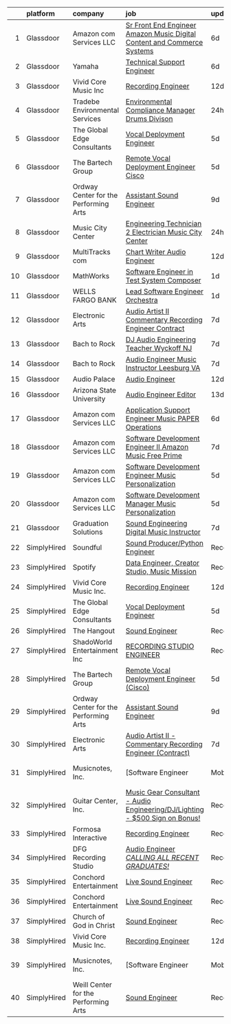 

|    | platform    | company                               | job                                                                                                                                                                                                                                                                                                                                                                                                                                                                                                                                                                                                                                                                                                                                                                                                                                                                                                                                                                                                                                                                                                                                                                                  | update_time   | location           |
|---:|:------------|:--------------------------------------|:-------------------------------------------------------------------------------------------------------------------------------------------------------------------------------------------------------------------------------------------------------------------------------------------------------------------------------------------------------------------------------------------------------------------------------------------------------------------------------------------------------------------------------------------------------------------------------------------------------------------------------------------------------------------------------------------------------------------------------------------------------------------------------------------------------------------------------------------------------------------------------------------------------------------------------------------------------------------------------------------------------------------------------------------------------------------------------------------------------------------------------------------------------------------------------------|:--------------|:-------------------|
|  1 | Glassdoor   | Amazon com Services LLC               | [Sr  Front End Engineer  Amazon Music   Digital Content and Commerce Systems](https://www.glassdoor.com/partner/jobListing.htm?pos=121&ao=1136043&s=58&guid=0000018382f6d2ec985f9fb2b7502fd3&src=GD_JOB_AD&t=SR&vt=w&cs=1_864ea084&cb=1664349557791&jobListingId=1008154125045&jrtk=3-0-1ge1fdkockcm0801-1ge1fdkp1i7nu800-89a5e2e83fda9f2b-)                                                                                                                                                                                                                                                                                                                                                                                                                                                                                                                                                                                                                                                                                                                                                                                                                                         | 6d            | United States      |
|  2 | Glassdoor   | Yamaha                                | [Technical Support Engineer](https://www.glassdoor.com/partner/jobListing.htm?pos=110&ao=1136043&s=58&guid=0000018382f6d2ec985f9fb2b7502fd3&src=GD_JOB_AD&t=SR&vt=w&cs=1_b5e217d0&cb=1664349557789&jobListingId=1008154576004&jrtk=3-0-1ge1fdkockcm0801-1ge1fdkp1i7nu800-3ba57b5c6a10b506-)                                                                                                                                                                                                                                                                                                                                                                                                                                                                                                                                                                                                                                                                                                                                                                                                                                                                                          | 6d            | Buena Park, CA     |
|  3 | Glassdoor   | Vivid Core Music Inc                  | [Recording Engineer](https://www.glassdoor.com/partner/jobListing.htm?pos=102&ao=1110586&s=58&guid=0000018382f6d2ec985f9fb2b7502fd3&src=GD_JOB_AD&t=SR&vt=w&ea=1&cs=1_2f71be86&cb=1664349557788&jobListingId=1008142257860&cpc=F4EED0218A761C36&jrtk=3-0-1ge1fdkockcm0801-1ge1fdkp1i7nu800-cce2a0d466442279--6NYlbfkN0DkJZbh_dCMJjun8NuS612hyyS_QpFM9YUvOs9QU76VtdbRLYFsamJ9G3k34CI2sgGLV3oPYYU-Y0xwVqVhtUxz4H86wNxC5cAe5xdl0NHdR3Aa0VX1tFWNEb-YxEB428YuhitVHcTpQ3sJYfo0Cs1e67HevCcTmEH-7xGXCGebobpQ3QmFQGmB1gOdhT7XNFuQhpZRvl0pGTqhGwt6Ff9XfsP0AmT6Ou2XD1cPf5_GgoVn0hygqchIe58P2nerDFXCIIp3iWfDvPZde4qJRxh74g8sDtGyGNkX-AnG9_PGO0sGCfGgjPOYNqvyONSd5CVqPFgKzg7yKYHXFq0MVXCKbm28eED8Px0SfA3uYfjkab5lnrUa2gwJKEPLH0FpdhEZsBWQW35t3ZITS9JjDMSOMt3EEHPAyFkv0og0HD3WWQ_R24waAiF8qfJHyo92Oe7RzL4kZ3ueA0dj9pdvw3DodPtnDZp6UZVuwcA3jNUeijMqf28SY6Z4sZq5Wu2t17Y%3D)                                                                                                                                                                                                                                                                                                                          | 12d           | Saint Louis, MO    |
|  4 | Glassdoor   | Tradebe Environmental Services        | [Environmental Compliance Manager   Drums Divison](https://www.glassdoor.com/partner/jobListing.htm?pos=119&ao=1136043&s=58&guid=0000018382f6d2ec985f9fb2b7502fd3&src=GD_JOB_AD&t=SR&vt=w&ea=1&cs=1_52b8cdf3&cb=1664349557791&jobListingId=1008165499950&jrtk=3-0-1ge1fdkockcm0801-1ge1fdkp1i7nu800-38f1dca61797b303-)                                                                                                                                                                                                                                                                                                                                                                                                                                                                                                                                                                                                                                                                                                                                                                                                                                                               | 24h           | Millington, TN     |
|  5 | Glassdoor   | The Global Edge Consultants           | [Vocal Deployment Engineer](https://www.glassdoor.com/partner/jobListing.htm?pos=103&ao=1110586&s=58&guid=0000018382f6d2ec985f9fb2b7502fd3&src=GD_JOB_AD&t=SR&vt=w&ea=1&cs=1_3281756d&cb=1664349557788&jobListingId=1008156365697&cpc=AC285F3A3ECA6BB0&jrtk=3-0-1ge1fdkockcm0801-1ge1fdkp1i7nu800-01b2045d5208986d--6NYlbfkN0A4Pd9G7Psxse2LYHgJRkYguHzML5L6KVZLzJM3sNXICnMc3eh3dt3QEYOmT_Cvlg6YqseBKYKlkgFutzcInG_Q0rjFPxEbzXj7eJ1Iw42CbcDO0F-Ic57myTUfn_5Wr1OkFXXGLIoST1_tDKid4ZU9u_ZMqLTt71Na8s6LMKVmtGCeOawuYHDWa4hUwtz7ieO5gha8ImX9NatGLhm--yOWIu4ewCukL-zdBAkJAn_LGQiY3P5pYL0y_z7sn8AsajuzLddZFb2iLZh9pkX1ljJYrQe3eL6q1kRcavLhkMCB8J6L4osEqKF57QtIb1s6f0A2Jk4fo1pVJ3-aPaxC7Cs92DSVHAN1D2OAZVvIRZj30sXu88lZa1hMElcg2dVlMyhpVJFl7z2a1Bhe-duvwFCFm3zGkY0BJQAtRrGVWjcb1MK_q8irKowNdDZlLWAx12j34C4rnsRT6PBdpB_nXlehrkn08OwhhlLE3K8-x2bKMra_ZArHBYmWmah-RQw9AnRwAK6XTowbLQ%3D%3D)                                                                                                                                                                                                                                                                                                     | 5d            | Houston, TX        |
|  6 | Glassdoor   | The Bartech Group                     | [Remote Vocal Deployment Engineer  Cisco ](https://www.glassdoor.com/partner/jobListing.htm?pos=104&ao=1110586&s=58&guid=0000018382f6d2ec985f9fb2b7502fd3&src=GD_JOB_AD&t=SR&vt=w&ea=1&cs=1_0fb0bc7c&cb=1664349557788&jobListingId=1008156820135&cpc=A65DF3A704A48F9B&jrtk=3-0-1ge1fdkockcm0801-1ge1fdkp1i7nu800-1f8531641e378bfe--6NYlbfkN0C7-FDDT93s0qSKP7uYkdNgAgpSNvwlK8pJNTkcTbZQJnKDJjfvl1yFU2JPCK1oIIqIyhV9fkHpoGz8OVtwTt2NY7ZLQYksisShQVH0P4R8EJib1JrhNB5PFK5iCTt8tgyFHwsKhhXetKgTeg6CjU3tgl6L2gx2B2HsLblxl-TxgreRyqgigKfx822d0nIzfn2w94ZJc8AY6b4wqUjK5IdoG62-0m-erXOuzpy1J1WnI4YTk3CI3G4JUY8pevcHxmtmPndY-9FgbqBxKz7UBW7kMc2AAZXaUwLciL7q9MrQbpmk_AJAxWWIqcdGUtuMrbw5ysHAFQFHucpC4x-Cxf1eczgQWBjMQCHl40U-AvGBixXMq-QUHAi-J5nSfylRJTIOANpGF76Ugjn6W69DYHNPt4xPyP22ZgSTAL4WEpNxgDY1H5mFnJw3G6x896K3ZcQ7uKOpH22m4AsxntNqahwsrYer07dxvDJ_sx0rz3ag3HhAK5y_S3GzmMfVlKDfPN0%3D)                                                                                                                                                                                                                                                                                                    | 5d            | Branchburg, NJ     |
|  7 | Glassdoor   | Ordway Center for the Performing Arts | [Assistant Sound Engineer](https://www.glassdoor.com/partner/jobListing.htm?pos=112&ao=1136043&s=58&guid=0000018382f6d2ec985f9fb2b7502fd3&src=GD_JOB_AD&t=SR&vt=w&ea=1&cs=1_2fcacdd9&cb=1664349557789&jobListingId=1008147271423&jrtk=3-0-1ge1fdkockcm0801-1ge1fdkp1i7nu800-8cd05db7d9014b72-)                                                                                                                                                                                                                                                                                                                                                                                                                                                                                                                                                                                                                                                                                                                                                                                                                                                                                       | 9d            | Saint Paul, MN     |
|  8 | Glassdoor   | Music City Center                     | [Engineering Technician 2  Electrician    Music City Center](https://www.glassdoor.com/partner/jobListing.htm?pos=118&ao=1136043&s=58&guid=0000018382f6d2ec985f9fb2b7502fd3&src=GD_JOB_AD&t=SR&vt=w&ea=1&cs=1_e70a6754&cb=1664349557791&jobListingId=1008165036040&jrtk=3-0-1ge1fdkockcm0801-1ge1fdkp1i7nu800-7f54d32150f42019-)                                                                                                                                                                                                                                                                                                                                                                                                                                                                                                                                                                                                                                                                                                                                                                                                                                                     | 24h           | Nashville, TN      |
|  9 | Glassdoor   | MultiTracks com                       | [Chart Writer   Audio Engineer](https://www.glassdoor.com/partner/jobListing.htm?pos=109&ao=1136043&s=58&guid=0000018382f6d2ec985f9fb2b7502fd3&src=GD_JOB_AD&t=SR&vt=w&cs=1_7cb2692b&cb=1664349557789&jobListingId=1008142207996&jrtk=3-0-1ge1fdkockcm0801-1ge1fdkp1i7nu800-ccfc7e7d8acd7691-)                                                                                                                                                                                                                                                                                                                                                                                                                                                                                                                                                                                                                                                                                                                                                                                                                                                                                       | 12d           | Cedar Park, TX     |
| 10 | Glassdoor   | MathWorks                             | [Software Engineer in Test   System Composer](https://www.glassdoor.com/partner/jobListing.htm?pos=105&ao=1136043&s=58&guid=0000018382f6d2ec985f9fb2b7502fd3&src=GD_JOB_AD&t=SR&vt=w&cs=1_44f0c7e6&cb=1664349557788&jobListingId=1008163367365&jrtk=3-0-1ge1fdkockcm0801-1ge1fdkp1i7nu800-7f37537eaec24748-)                                                                                                                                                                                                                                                                                                                                                                                                                                                                                                                                                                                                                                                                                                                                                                                                                                                                         | 1d            | Natick, MA         |
| 11 | Glassdoor   | WELLS FARGO BANK                      | [Lead Software Engineer  Orchestra ](https://www.glassdoor.com/partner/jobListing.htm?pos=101&ao=1110586&s=58&guid=0000018382f6d2ec985f9fb2b7502fd3&src=GD_JOB_AD&t=SR&vt=w&cs=1_0e3b1f70&cb=1664349557788&jobListingId=1008163740516&cpc=E521981D00147CE2&jrtk=3-0-1ge1fdkockcm0801-1ge1fdkp1i7nu800-350ac1f83d6fa0f5--6NYlbfkN0A0sLjryQUNkc81K2goHfqpo9JHml6Vo2yWT4XuRGLXtsN7afMoSAWdqBM3YHWeqUyfV_RUv_StQFjBBbu4rYAaGnuP87vaU__--3C8fGEzGCkCAQfrhKJBAxVSlcYf-xXqnN58qYcwCu0aB74f-KzG2LpUxaJjtCwuYaiQA9AUHUfDw7tqW5WuPo7POlQU2dFbkZAke80fwX7hxR4N25pP7Y0HC716C6LFvzXvQu6pxSEu1Hob3i3AtRdy0Pkq4dWS9gqV7zjEDph0YPzLTflv9vcbZn5ffPtORWjwkD3hyKk4b6BamogbAhS5TC1k7rJY6GhfUY1cjVkvI4YDdDRdnR_VWd_nAn3xcYokKeYJXC2Mc8k6EQPMZEyv-IDsMg9oCSsq8ojNFGhd-_7Udc5AlTew5p4-jfNkiWCILoVcV4W38CvSP46x5ch7_Ek8UDNtLYaVKPk0Z3mS1eLFCKJppStRgFw8vbaoetR1x0ibJgQ8k2ZDC8X2TdwiQp6UwBmOfUkrD1cRh9tZMU-pf9dHslz43GvLFcEhfIsazjfNkzkSIS1wUAD3eaMvKTj_ewTkyYKxkS_dT2jplAJVC2_DGjF-0gdK1YcK_QeRgo7qI-m9lJN8xkfn2vfV7SKzvv0UH3D3sQ6s0gMsiYnVk8a07iZf6XuKtRtlzk6ymiE_PqEcmpPBoEN4x76mpQpbzedKMx95bqEdRzBR3ayv50A8PBaIpt9ge9jL75HXHeDcdArydZNBYYtMhl7zzNHvRmjLLZFGodcCSBpEX1HSAbMIwSDPUGU9d73gayECxB7LaQ%3D%3D) | 1d            | Charlotte, NC      |
| 12 | Glassdoor   | Electronic Arts                       | [Audio Artist II   Commentary Recording Engineer  Contract ](https://www.glassdoor.com/partner/jobListing.htm?pos=107&ao=1136043&s=58&guid=0000018382f6d2ec985f9fb2b7502fd3&src=GD_JOB_AD&t=SR&vt=w&cs=1_293545b2&cb=1664349557789&jobListingId=1008151770801&jrtk=3-0-1ge1fdkockcm0801-1ge1fdkp1i7nu800-015c7e198e835cb0-)                                                                                                                                                                                                                                                                                                                                                                                                                                                                                                                                                                                                                                                                                                                                                                                                                                                          | 7d            | Orlando, FL        |
| 13 | Glassdoor   | Bach to Rock                          | [DJ   Audio Engineering Teacher  Wyckoff NJ](https://www.glassdoor.com/partner/jobListing.htm?pos=120&ao=1136043&s=58&guid=0000018382f6d2ec985f9fb2b7502fd3&src=GD_JOB_AD&t=SR&vt=w&ea=1&cs=1_7a0c46c2&cb=1664349557791&jobListingId=1008152013499&jrtk=3-0-1ge1fdkockcm0801-1ge1fdkp1i7nu800-224c105a95700982-)                                                                                                                                                                                                                                                                                                                                                                                                                                                                                                                                                                                                                                                                                                                                                                                                                                                                     | 7d            | Wyckoff, NJ        |
| 14 | Glassdoor   | Bach to Rock                          | [Audio Engineer Music Instructor   Leesburg  VA](https://www.glassdoor.com/partner/jobListing.htm?pos=116&ao=1136043&s=58&guid=0000018382f6d2ec985f9fb2b7502fd3&src=GD_JOB_AD&t=SR&vt=w&ea=1&cs=1_5bb4861c&cb=1664349557791&jobListingId=1008152013073&jrtk=3-0-1ge1fdkockcm0801-1ge1fdkp1i7nu800-8e82a1ddb6f8903e-)                                                                                                                                                                                                                                                                                                                                                                                                                                                                                                                                                                                                                                                                                                                                                                                                                                                                 | 7d            | Leesburg, VA       |
| 15 | Glassdoor   | Audio Palace                          | [Audio Engineer](https://www.glassdoor.com/partner/jobListing.htm?pos=117&ao=1136043&s=58&guid=0000018382f6d2ec985f9fb2b7502fd3&src=GD_JOB_AD&t=SR&vt=w&ea=1&cs=1_629141f0&cb=1664349557791&jobListingId=1008142812191&jrtk=3-0-1ge1fdkockcm0801-1ge1fdkp1i7nu800-1eaa16ddf4411fa3-)                                                                                                                                                                                                                                                                                                                                                                                                                                                                                                                                                                                                                                                                                                                                                                                                                                                                                                 | 12d           | Virginia Beach, VA |
| 16 | Glassdoor   | Arizona State University              | [Audio Engineer Editor](https://www.glassdoor.com/partner/jobListing.htm?pos=114&ao=1136043&s=58&guid=0000018382f6d2ec985f9fb2b7502fd3&src=GD_JOB_AD&t=SR&vt=w&cs=1_731e7917&cb=1664349557789&jobListingId=1008140425327&jrtk=3-0-1ge1fdkockcm0801-1ge1fdkp1i7nu800-89bab4b42d4210d4-)                                                                                                                                                                                                                                                                                                                                                                                                                                                                                                                                                                                                                                                                                                                                                                                                                                                                                               | 13d           | Phoenix, AZ        |
| 17 | Glassdoor   | Amazon com Services LLC               | [Application Support Engineer  Music PAPER Operations](https://www.glassdoor.com/partner/jobListing.htm?pos=113&ao=1136043&s=58&guid=0000018382f6d2ec985f9fb2b7502fd3&src=GD_JOB_AD&t=SR&vt=w&cs=1_86c774e9&cb=1664349557789&jobListingId=1008152899544&jrtk=3-0-1ge1fdkockcm0801-1ge1fdkp1i7nu800-da5674eb3ca5b053-)                                                                                                                                                                                                                                                                                                                                                                                                                                                                                                                                                                                                                                                                                                                                                                                                                                                                | 6d            | Sunnyvale, CA      |
| 18 | Glassdoor   | Amazon com Services LLC               | [Software Development Engineer II  Amazon Music Free Prime](https://www.glassdoor.com/partner/jobListing.htm?pos=108&ao=1136043&s=58&guid=0000018382f6d2ec985f9fb2b7502fd3&src=GD_JOB_AD&t=SR&vt=w&cs=1_f61dda57&cb=1664349557789&jobListingId=1008151742328&jrtk=3-0-1ge1fdkockcm0801-1ge1fdkp1i7nu800-350d272ef90f81c7-)                                                                                                                                                                                                                                                                                                                                                                                                                                                                                                                                                                                                                                                                                                                                                                                                                                                           | 7d            | Culver City, CA    |
| 19 | Glassdoor   | Amazon com Services LLC               | [Software Development Engineer  Music Personalization](https://www.glassdoor.com/partner/jobListing.htm?pos=106&ao=1136043&s=58&guid=0000018382f6d2ec985f9fb2b7502fd3&src=GD_JOB_AD&t=SR&vt=w&cs=1_af0fac5d&cb=1664349557788&jobListingId=1008156976917&jrtk=3-0-1ge1fdkockcm0801-1ge1fdkp1i7nu800-2179aa2e21db9e9e-)                                                                                                                                                                                                                                                                                                                                                                                                                                                                                                                                                                                                                                                                                                                                                                                                                                                                | 5d            | San Francisco, CA  |
| 20 | Glassdoor   | Amazon com Services LLC               | [Software Development Manager   Music Personalization](https://www.glassdoor.com/partner/jobListing.htm?pos=115&ao=1136043&s=58&guid=0000018382f6d2ec985f9fb2b7502fd3&src=GD_JOB_AD&t=SR&vt=w&cs=1_5a0030c7&cb=1664349557789&jobListingId=1008156336957&jrtk=3-0-1ge1fdkockcm0801-1ge1fdkp1i7nu800-e6f11afe7735bdbf-)                                                                                                                                                                                                                                                                                                                                                                                                                                                                                                                                                                                                                                                                                                                                                                                                                                                                | 5d            | San Francisco, CA  |
| 21 | Glassdoor   | Graduation Solutions                  | [Sound Engineering Digital Music Instructor](https://www.glassdoor.com/partner/jobListing.htm?pos=111&ao=1136043&s=58&guid=0000018382f6d2ec985f9fb2b7502fd3&src=GD_JOB_AD&t=SR&vt=w&ea=1&cs=1_dba3dc15&cb=1664349557789&jobListingId=1008151772475&jrtk=3-0-1ge1fdkockcm0801-1ge1fdkp1i7nu800-886b04f211aafcf9-)                                                                                                                                                                                                                                                                                                                                                                                                                                                                                                                                                                                                                                                                                                                                                                                                                                                                     | 7d            | Mesa, AZ           |
| 22 | SimplyHired | Soundful                              | [Sound Producer/Python Engineer](https://www.simplyhired.com/job/fKwTfqRWVzhZJJT6yoybTUB5_pL76wxlddnu6kqy2_naoU7JVaHVBQ?q=music+engineer)                                                                                                                                                                                                                                                                                                                                                                                                                                                                                                                                                                                                                                                                                                                                                                                                                                                                                                                                                                                                                                            | Recently      | Remote             |
| 23 | SimplyHired | Spotify                               | [Data Engineer, Creator Studio, Music Mission](https://www.simplyhired.com/job/gx6_0Pe4pjCb2iMDm-oEabY8egsyZ1Ii5bgjJRk6_cKJ1o2Hf2rTOA?q=music+engineer)                                                                                                                                                                                                                                                                                                                                                                                                                                                                                                                                                                                                                                                                                                                                                                                                                                                                                                                                                                                                                              | Recently      | New York, NY       |
| 24 | SimplyHired | Vivid Core Music Inc.                 | [Recording Engineer](https://www.simplyhired.com/job/tBKAbYf-RGnH7uPsOnaBGPWj0-TCICe_evf7DjRKj_4B6Pe6As-y8A?q=music+engineer)                                                                                                                                                                                                                                                                                                                                                                                                                                                                                                                                                                                                                                                                                                                                                                                                                                                                                                                                                                                                                                                        | 12d           | St. Louis, MO      |
| 25 | SimplyHired | The Global Edge Consultants           | [Vocal Deployment Engineer](https://www.simplyhired.com/job/MgMm5hcu0Wyvbj4EmkpfwPJl758zZcKImNJyA58AbW_w-G01GOJU_g?q=music+engineer)                                                                                                                                                                                                                                                                                                                                                                                                                                                                                                                                                                                                                                                                                                                                                                                                                                                                                                                                                                                                                                                 | 5d            | Houston, TX        |
| 26 | SimplyHired | The Hangout                           | [Sound Engineer](https://www.simplyhired.com/job/pPtma4KfpJL8yv0IV160PCctZ7zJieTNPnwDrISJ5-REzhgDQyRTVw?q=music+engineer)                                                                                                                                                                                                                                                                                                                                                                                                                                                                                                                                                                                                                                                                                                                                                                                                                                                                                                                                                                                                                                                            | Recently      | Myrtle Beach, SC   |
| 27 | SimplyHired | ShadoWorld Entertainment Inc          | [RECORDING STUDIO ENGINEER](https://www.simplyhired.com/job/LuUo1uNsflz97Kc2VUvstOqF-GlyVnesKKVECsAsCY7m3CzEC5ML1A?q=music+engineer)                                                                                                                                                                                                                                                                                                                                                                                                                                                                                                                                                                                                                                                                                                                                                                                                                                                                                                                                                                                                                                                 | Recently      | Los Angeles, CA    |
| 28 | SimplyHired | The Bartech Group                     | [Remote Vocal Deployment Engineer (Cisco)](https://www.simplyhired.com/job/8NbH0fz61MLEoJNUSXMtPkZEm-NUJbSPH8O_3Kv-muvBexxLhmEAEg?q=music+engineer)                                                                                                                                                                                                                                                                                                                                                                                                                                                                                                                                                                                                                                                                                                                                                                                                                                                                                                                                                                                                                                  | 5d            | Branchburg, NJ     |
| 29 | SimplyHired | Ordway Center for the Performing Arts | [Assistant Sound Engineer](https://www.simplyhired.com/job/oAz7NyyvUdDGHYOKQlYUSvDO7W8-T45vVAZqDpnNVFXBu-qlzfnlMQ?q=music+engineer)                                                                                                                                                                                                                                                                                                                                                                                                                                                                                                                                                                                                                                                                                                                                                                                                                                                                                                                                                                                                                                                  | 9d            | Saint Paul, MN     |
| 30 | SimplyHired | Electronic Arts                       | [Audio Artist II - Commentary Recording Engineer (Contract)](https://www.simplyhired.com/job/IiscYUpGC_NL4DSY3dGDS6JkJcby0DRLjn3DCTwGXI75E5ShpVvKAw?q=music+engineer)                                                                                                                                                                                                                                                                                                                                                                                                                                                                                                                                                                                                                                                                                                                                                                                                                                                                                                                                                                                                                | 7d            | Orlando, FL        |
| 31 | SimplyHired | Musicnotes, Inc.                      | [Software Engineer | Mobile Apps | Music Industry](https://www.simplyhired.com/job/k8E4fg8SWWqgvPsk4kBA2CqJDhhUZAmYysUfvRGHibz7cVQEY9wzyw?q=music+engineer)                                                                                                                                                                                                                                                                                                                                                                                                                                                                                                                                                                                                                                                                                                                                                                                                                                                                                                                                                                                                                          | Recently      | Remote             |
| 32 | SimplyHired | Guitar Center, Inc.                   | [Music Gear Consultant - Audio Engineering/DJ/Lighting - $500 Sign on Bonus!](https://www.simplyhired.com/job/A1q2-hoFBf33n2hzvrtqJdUCpA-f5UgA83I6sNug1CkHmCGdLFdqzA?q=music+engineer)                                                                                                                                                                                                                                                                                                                                                                                                                                                                                                                                                                                                                                                                                                                                                                                                                                                                                                                                                                                               | Recently      | Nashville, TN      |
| 33 | SimplyHired | Formosa Interactive                   | [Recording Engineer](https://www.simplyhired.com/job/29sDM0Sr9JlQYH7solN3F74VDbJwVqpkxGxp49jc-twKzjzyunLXRQ?q=music+engineer)                                                                                                                                                                                                                                                                                                                                                                                                                                                                                                                                                                                                                                                                                                                                                                                                                                                                                                                                                                                                                                                        | Recently      | Los Angeles, CA    |
| 34 | SimplyHired | DFG Recording Studio                  | [Audio Engineer *CALLING ALL RECENT GRADUATES!*](https://www.simplyhired.com/job/PiqGQxWLw6vUGDkTZbSgkQCJkK2Cpy_eGD64oksENeGPAesJ5YsuSA?q=music+engineer)                                                                                                                                                                                                                                                                                                                                                                                                                                                                                                                                                                                                                                                                                                                                                                                                                                                                                                                                                                                                                            | Recently      | Orange, NJ         |
| 35 | SimplyHired | Conchord Entertainment                | [Live Sound Engineer](https://www.simplyhired.com/job/UEA40oo_tuyiPqvpC2XRNDDUAd6VWYQaSSZopTq90hge9e7ynS5vdw?q=music+engineer)                                                                                                                                                                                                                                                                                                                                                                                                                                                                                                                                                                                                                                                                                                                                                                                                                                                                                                                                                                                                                                                       | Recently      | Boston, MA         |
| 36 | SimplyHired | Conchord Entertainment                | [Live Sound Engineer](https://www.simplyhired.com/job/UEA40oo_tuyiPqvpC2XRNDDUAd6VWYQaSSZopTq90hge9e7ynS5vdw?q=music+engineer)                                                                                                                                                                                                                                                                                                                                                                                                                                                                                                                                                                                                                                                                                                                                                                                                                                                                                                                                                                                                                                                       | Recently      | Boston, MA         |
| 37 | SimplyHired | Church of God in Christ               | [Sound Engineer](https://www.simplyhired.com/job/SxqeH3vtAzx6bLsEV5-UcamWgOYCKHlkHRGty2wAtYcSoBs1UYL9_g?q=music+engineer)                                                                                                                                                                                                                                                                                                                                                                                                                                                                                                                                                                                                                                                                                                                                                                                                                                                                                                                                                                                                                                                            | Recently      | Detroit, MI        |
| 38 | SimplyHired | Vivid Core Music Inc.                 | [Recording Engineer](https://www.simplyhired.com/job/tBKAbYf-RGnH7uPsOnaBGPWj0-TCICe_evf7DjRKj_4B6Pe6As-y8A?q=music+engineer)                                                                                                                                                                                                                                                                                                                                                                                                                                                                                                                                                                                                                                                                                                                                                                                                                                                                                                                                                                                                                                                        | 12d           | St. Louis, MO      |
| 39 | SimplyHired | Musicnotes, Inc.                      | [Software Engineer | Mobile Apps | Music Industry](https://www.simplyhired.com/job/k8E4fg8SWWqgvPsk4kBA2CqJDhhUZAmYysUfvRGHibz7cVQEY9wzyw?q=music+engineer)                                                                                                                                                                                                                                                                                                                                                                                                                                                                                                                                                                                                                                                                                                                                                                                                                                                                                                                                                                                                                          | Recently      | Remote             |
| 40 | SimplyHired | Weill Center for the Performing Arts  | [Sound Engineer](https://www.simplyhired.com/job/ALqiQ466UL9ATzM8C5SyNTShJGTz8qexuvg_a93UOhRx-CD-0dbSQw?q=music+engineer)                                                                                                                                                                                                                                                                                                                                                                                                                                                                                                                                                                                                                                                                                                                                                                                                                                                                                                                                                                                                                                                            | Recently      | Sheboygan, WI      |